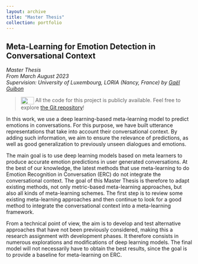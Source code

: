 ```yaml
---
layout: archive
title: "Master Thesis"
collection: portfolio
---
```


## Meta-Learning for Emotion Detection in Conversational Context
_Master Thesis_  
_From March August 2023_  
_Supervision: University of Luxembourg, LORIA (Nancy, France) by [Gaël Guibon](https://gguibon.github.io/)_

> <img align="center" width="35" height="20" src="https://logos-marques.com/wp-content/uploads/2021/03/GitHub-Embleme.png"/>  All the code for this project is publicly available. Feel free to explore [the Git repository](https://github.com/B-Gendron/meta_dyda)!
 
In this work, we use a deep learning-based meta-learning model to predict emotions in conversations. For this purpose, we have built utterance representations that take into account their conversational context. By adding such information, we aim to ensure the relevance of predictions, as well as good generalization to previously unseen dialogues and emotions.  

The main goal is to use deep learning models based on meta learners to produce accurate emotion predictions in user generated conversations. At the best of our knowledge, the latest methods that use meta-learning to do Emotion Recognition in Conversation (ERC) do not integrate the conversational context. The goal of this Master Thesis is therefore to adapt existing methods, not only metric-based meta-learning approaches, but also all kinds of meta-learning schemes. The first step is to review some existing meta-learning approaches and then continue to look for a good method to integrate the conversational context into a meta-learning framework.

From a technical point of view, the aim is to develop and test alternative approaches that have not been previously considered, making this a research assignment with development phases. It therefore consists in numerous explorations and modifications of deep learning models. The final model will not necessarily have to obtain the best results, since the goal is to provide a baseline for meta-learning on ERC.
